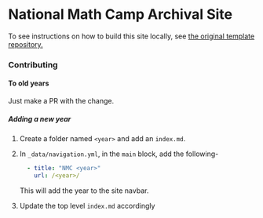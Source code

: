 # National Math Camp Archival Site

To see instructions on how to build this site locally, see [the original template repository.](https://github.com/mmistakes/minimal-mistakes)

### Contributing

#### To old years

Just make a PR with the change.

##### Adding a new year
 
1. Create a folder named `<year>` and add an `index.md`.
2. In `_data/navigation.yml`, in the `main` block, add the following-

	```yaml
	  - title: "NMC <year>"
    	url: /<year>/
	```
	This will add the year to the site navbar.
3. Update the top level `index.md` accordingly